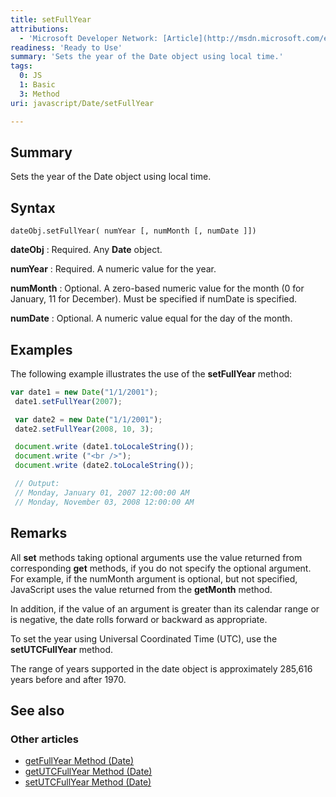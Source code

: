 ```yaml
---
title: setFullYear
attributions:
  - 'Microsoft Developer Network: [Article](http://msdn.microsoft.com/en-us/library/ie/y367b7x8(v=vs.94).aspx)'
readiness: 'Ready to Use'
summary: 'Sets the year of the Date object using local time.'
tags:
  0: JS
  1: Basic
  3: Method
uri: javascript/Date/setFullYear

---
```

## Summary

Sets the year of the Date object using local time.

## Syntax

    dateObj.setFullYear( numYear [, numMonth [, numDate ]])

**dateObj**
:   Required. Any **Date** object.

**numYear**
:   Required. A numeric value for the year.

**numMonth**
:   Optional. A zero-based numeric value for the month (0 for January, 11 for December). Must be specified if numDate is specified.

**numDate**
:   Optional. A numeric value equal for the day of the month.

## Examples

The following example illustrates the use of the **setFullYear** method:

``` js
var date1 = new Date("1/1/2001");
 date1.setFullYear(2007);

 var date2 = new Date("1/1/2001");
 date2.setFullYear(2008, 10, 3);

 document.write (date1.toLocaleString());
 document.write ("<br />");
 document.write (date2.toLocaleString());

 // Output:
 // Monday, January 01, 2007 12:00:00 AM
 // Monday, November 03, 2008 12:00:00 AM
```

## Remarks

All **set** methods taking optional arguments use the value returned from corresponding **get** methods, if you do not specify the optional argument. For example, if the numMonth argument is optional, but not specified, JavaScript uses the value returned from the **getMonth** method.

In addition, if the value of an argument is greater than its calendar range or is negative, the date rolls forward or backward as appropriate.

To set the year using Universal Coordinated Time (UTC), use the **setUTCFullYear** method.

The range of years supported in the date object is approximately 285,616 years before and after 1970.

## See also

### Other articles

-   [getFullYear Method (Date)](/javascript/Date/getFullYear)
-   [getUTCFullYear Method (Date)](/javascript/Date/getUTCFullYear)
-   [setUTCFullYear Method (Date)](/javascript/Date/setUTCFullYear)

